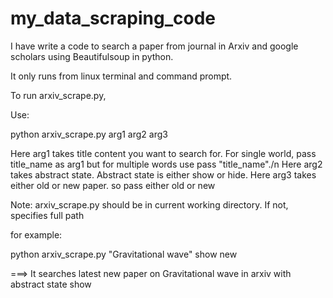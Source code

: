 # my_data_scraping_code
I have write a code to search a paper from journal in Arxiv and google scholars using Beautifulsoup in python.

It only runs from linux terminal and command prompt.

To run arxiv_scrape.py,

Use: 

python arxiv_scrape.py arg1 arg2 arg3

Here arg1 takes title content you want to search for. For single world, pass title_name as arg1 but for multiple words use pass "title_name"./n
Here arg2 takes abstract state. Abstract state is either show or hide. 
Here arg3 takes either old or new paper. so pass either old or new

Note: arxiv_scrape.py should be in current working directory. If not, specifies full path

for example:

python arxiv_scrape.py "Gravitational wave" show new

===> It searches latest new paper on Gravitational wave in arxiv with abstract state show
